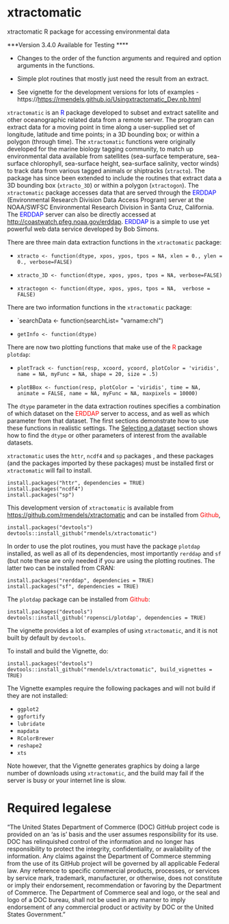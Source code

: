 # xtractomatic
xtractomatic R package for accessing environmental data

***Version 3.4.0 Available for Testing ****
- Changes to the order of the function arguments and required and option arguments in the functions.

- Simple plot routines that mostly just need the result from an extract.

- See vignette for the development versions for lots of examples - https://https://rmendels.github.io/Usingxtractomatic_Dev.nb.html

`xtractomatic` is an <span style="color:blue">R</span> package developed to subset and extract satellite and other oceanographic related data from a remote server. The program can extract data for a moving point in time along a user-supplied set of longitude, latitude and time points; in a 3D bounding box; or within a polygon (through time).  The `xtractomatic` functions were originally developed for the marine biology tagging community, to match up environmental data available from satellites (sea-surface temperature, sea-surface chlorophyll, sea-surface height, sea-surface salinity, vector winds) to track data from various tagged animals or shiptracks (`xtracto`). The package has since been extended to include the routines that extract data a 3D bounding box (`xtracto_3D`) or within a polygon (`xtractogon`).  The `xtractomatic`  package accesses  data that are served through the <span style="color:blue">ERDDAP</span> (Environmental Research Division Data Access Program) server at the NOAA/SWFSC Environmental Research Division in Santa Cruz, California. The <span style="color:blue">ERDDAP</span> server can also be directly accessed at <http://coastwatch.pfeg.noaa.gov/erddap>. <span style="color:blue">ERDDAP</span> is a simple to use yet powerful web data service developed by Bob Simons.  


There are three main data extraction functions in the `xtractomatic` package: 

- `xtracto <- function(dtype, xpos, ypos, tpos = NA, xlen = 0., ylen = 0., verbose=FALSE)`

- `xtracto_3D <- function(dtype, xpos, ypos, tpos = NA, verbose=FALSE)`

- `xtractogon <- function(dtype, xpos, ypos, tpos = NA,  verbose = FALSE)`


There are two information functions in the `xtractomatic` package: 

- `searchData <- function(searchList= "varname:chl")  

- `getInfo <- function(dtype)`

There are now two plotting functions that make use of the <span style="color:red">R</span> package `plotdap`:

- `plotTrack <- function(resp, xcoord, ycoord, plotColor = 'viridis', name = NA, myFunc = NA, shape = 20, size = .5)`

- `plotBBox <- function(resp, plotColor = 'viridis', time = NA, animate = FALSE, name = NA, myFunc = NA, maxpixels = 10000)`

The `dtype` parameter in the data extraction routines specifies a combination of which dataset on the <span style="color:red">ERDDAP</span> server to access, and as well as which parameter from that dataset. The first sections demonstrate how to use these functions in realistic settings. The [Selecting a dataset](#dataset) section shows how to find the `dtype` or other parameters of interest from the available datasets.

`xtractomatic` uses the `httr`, `ncdf4` and `sp` packages , and these packages (and the packages imported by these packages) must be installed first or `xtractomatic` will fail to install.   

```{r install,eval=FALSE}
install.packages("httr", dependencies = TRUE)
install.packages("ncdf4") 
install.packages("sp")
```

This development version of `xtractomatic` is available from https://github.com/rmendels/xtractomatic and can be installed from <span style="color:red">Github</span>,

```{r installGit,eval=FALSE}
install.packages("devtools")
devtools::install_github("rmendels/xtractomatic")
```

In order to use the plot routines,  you must have the package `plotdap` installed, as well as all of its dependencies,  most importantly `rerddap` and `sf` (but note these are only needed if you are using the plotting routines.   The latter two can be installed from CRAN:

```{r ,eval=FALSE}
install.packages("rerddap", dependencies = TRUE)
install.packages("sf", dependencies = TRUE)
```

The `plotdap` package can be installed from <span style="color:red">Github</span>:

```{r ,eval=FALSE}
install.packages("devtools")
devtools::install_github('ropensci/plotdap', dependencies = TRUE)
```


The vignette provides a lot of examples of using `xtractomatic`, and it is not built by default by `devtools`.

To install and build the Vignette, do:

```{r install,eval=FALSE}
install.packages("devtools")
devtools::install_github("rmendels/xtractomatic", build_vignettes = TRUE)
```

The Vignette examples require the following packages and will not build if they are not installed:

- `ggplot2`
- `ggfortify` 
- `lubridate`
- `mapdata`
- `RColorBrewer`
- `reshape2`
- `xts`


Note however, that the Vignette generates graphics by doing a large number of downloads using `xtractomatic`, and the build may fail if the server is busy or your internet line is slow.


# Required legalese

“The United States Department of Commerce (DOC) GitHub project code is provided
on an ‘as is’ basis and the user assumes responsibility for its use.
DOC has relinquished control of the information and no longer has responsibility
to protect the integrity, confidentiality, or availability of the information.
Any claims against the Department of Commerce stemming from the use of its
GitHub project will be governed by all applicable Federal law. Any reference to
specific commercial products, processes, or services by service mark, trademark,
manufacturer, or otherwise, does not constitute or imply their endorsement,
recommendation or favoring by the Department of Commerce. The Department of
Commerce seal and logo, or the seal and logo of a DOC bureau, shall not be used
in any manner to imply endorsement of any commercial product or activity by DOC
or the United States Government.”


